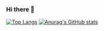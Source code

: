### Hi there 👋

[![Top Langs](https://github-readme-stats.vercel.app/api/top-langs/?username=IMjaeyongpark&layout=compact)](https://github.com/IMjaeyongpark/github-readme-stats)
[![Anurag's GitHub stats](https://github-readme-stats.vercel.app/api?username=IMjaeyongpark)](https://github.com/anuraghazra/github-readme-stats)<br>
